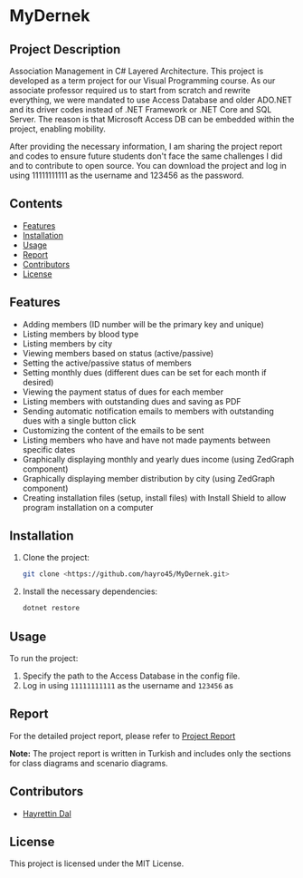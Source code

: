 # MyDernek

## Project Description
 Association Management in C# Layered Architecture. This project is developed as a term project for our Visual Programming course.
As our associate professor required us to start from scratch and rewrite everything, we were mandated to use Access Database and older ADO.NET and its driver codes instead of .NET Framework or .NET Core and SQL Server. The reason is that Microsoft Access DB can be embedded within the project, enabling mobility.

After providing the necessary information, I am sharing the project report and codes to ensure future students don't face the same challenges I did and to contribute to open source. You can download the project and log in using 11111111111 as the username and 123456 as the password.


## Contents
- [Features](#features)
- [Installation](#installation)
- [Usage](#usage)
- [Report](#report)
- [Contributors](#contributors)
- [License](#license)

## Features
- Adding members (ID number will be the primary key and unique) 
- Listing members by blood type
- Listing members by city
- Viewing members based on status (active/passive)
- Setting the active/passive status of members
- Setting monthly dues (different dues can be set for each month if desired)
- Viewing the payment status of dues for each member
- Listing members with outstanding dues and saving as PDF
- Sending automatic notification emails to members with outstanding dues with a single button click
- Customizing the content of the emails to be sent
- Listing members who have and have not made payments between specific dates
- Graphically displaying monthly and yearly dues income (using ZedGraph component)
- Graphically displaying member distribution by city (using ZedGraph component)
- Creating installation files (setup, install files) with Install Shield to allow program installation on a computer


## Installation
1. Clone the project:
    ```sh
    git clone <https://github.com/hayro45/MyDernek.git>
    ```
2. Install the necessary dependencies:
    ```sh
    dotnet restore
    ```

## Usage
To run the project:
1. Specify the path to the Access Database in the config file.
2. Log in using `11111111111` as the username and `123456` as 

## Report
For the detailed project report, please refer to [Project Report](https://docs.google.com/document/d/1wS37HH1H-tuGdhoGeTwrrjFjzjFe4_3gjFbuQ4lO7W8/edit?usp=sharing)

**Note:** The project report is written in Turkish and includes only the sections for class diagrams and scenario diagrams.

## Contributors
- [Hayrettin Dal](https://www.linkedin.com/in/hayrettin-dal-94028a182/)

## License
This project is licensed under the MIT License.
